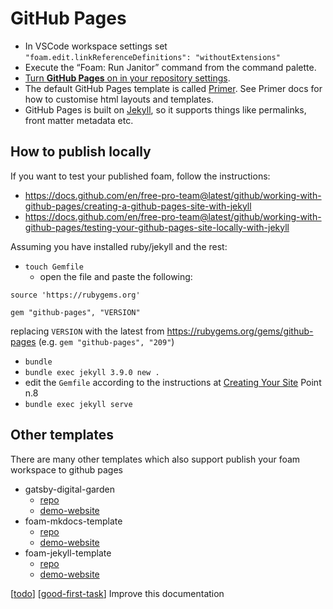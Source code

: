 # GitHub Pages

- In VSCode workspace settings set `"foam.edit.linkReferenceDefinitions": "withoutExtensions"`
- Execute the “Foam: Run Janitor” command from the command palette.
- [Turn **GitHub Pages** on in your repository settings](https://guides.github.com/features/pages/).
- The default GitHub Pages template is called [Primer](https://github.com/pages-themes/primer). See Primer docs for how to customise html layouts and templates.
- GitHub Pages is built on [Jekyll](https://jekyllrb.com/), so it supports things like permalinks, front matter metadata etc.

## How to publish locally

If you want to test your published foam, follow the instructions:

- <https://docs.github.com/en/free-pro-team@latest/github/working-with-github-pages/creating-a-github-pages-site-with-jekyll>
- <https://docs.github.com/en/free-pro-team@latest/github/working-with-github-pages/testing-your-github-pages-site-locally-with-jekyll>

Assuming you have installed ruby/jekyll and the rest:

- `touch Gemfile`
  - open the file and paste the following:

```
source 'https://rubygems.org'

gem "github-pages", "VERSION"
```

replacing `VERSION` with the latest from <https://rubygems.org/gems/github-pages> (e.g. `gem "github-pages", "209"`)

- `bundle`
- `bundle exec jekyll 3.9.0 new .`
- edit the `Gemfile` according to the instructions at [Creating Your Site](https://docs.github.com/en/free-pro-team@latest/github/working-with-github-pages/creating-a-github-pages-site-with-jekyll#creating-your-site) Point n.8
- `bundle exec jekyll serve`

## Other templates

There are many other templates which also support publish your foam workspace to github pages

- gatsby-digital-garden
  - [repo](https://github.com/mathieudutour/gatsby-digital-garden)
  - [demo-website](https://mathieudutour.github.io/gatsby-digital-garden/)
- foam-mkdocs-template
  - [repo](https://github.com/Jackiexiao/foam-mkdocs-template)
  - [demo-website](https://jackiexiao.github.io/foam/)
- foam-jekyll-template
  - [repo](https://github.com/hikerpig/foam-jekyll-template)
  - [demo-website](https://hikerpig.github.io/foam-jekyll-template/)

[[todo]] [[good-first-task]] Improve this documentation

[//begin]: # "Autogenerated link references for markdown compatibility"
[todo]: ../dev/todo.md "Todo"
[good-first-task]: ../dev/good-first-task.md "Good First Task"
[//end]: # "Autogenerated link references"
